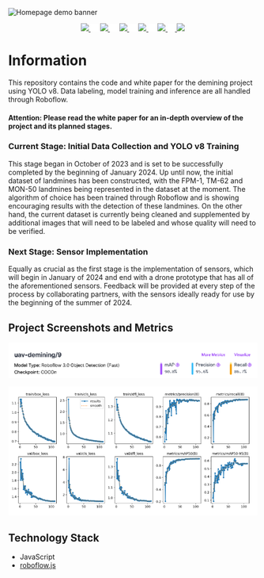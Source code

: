 ![Homepage demo banner](https://media.roboflow.com/inference-demo/rf-homepage-demo-banner.png?updatedAt=1680886879894)

  <div align="center">
      <a href="https://youtube.com/roboflow">
          <img
            src="https://media.roboflow.com/notebooks/template/icons/purple/youtube.png?ik-sdk-version=javascript-1.4.3&updatedAt=1672949634652"
            width="3%"
          />
      </a>
      <img src="https://github.com/SkalskiP/SkalskiP/blob/master/icons/transparent.png" width="3%"/>
      <a href="https://roboflow.com">
          <img
            src="https://media.roboflow.com/notebooks/template/icons/purple/roboflow-app.png?ik-sdk-version=javascript-1.4.3&updatedAt=1672949746649"
            width="3%"
          />
      </a>
      <img src="https://github.com/SkalskiP/SkalskiP/blob/master/icons/transparent.png" width="3%"/>
      <a href="https://www.linkedin.com/company/roboflow-ai/">
          <img
            src="https://media.roboflow.com/notebooks/template/icons/purple/linkedin.png?ik-sdk-version=javascript-1.4.3&updatedAt=1672949633691"
            width="3%"
          />
      </a>
      <img src="https://github.com/SkalskiP/SkalskiP/blob/master/icons/transparent.png" width="3%"/>
      <a href="https://docs.roboflow.com">
          <img
            src="https://media.roboflow.com/notebooks/template/icons/purple/knowledge.png?ik-sdk-version=javascript-1.4.3&updatedAt=1672949634511"
            width="3%"
          />
      </a>
      <img src="https://github.com/SkalskiP/SkalskiP/blob/master/icons/transparent.png" width="3%"/>
      <a href="https://disuss.roboflow.com">
          <img
            src="https://media.roboflow.com/notebooks/template/icons/purple/forum.png?ik-sdk-version=javascript-1.4.3&updatedAt=1672949633584"
            width="3%"
          />
      <img src="https://github.com/SkalskiP/SkalskiP/blob/master/icons/transparent.png" width="3%"/>
      <a href="https://blog.roboflow.com">
          <img
            src="https://media.roboflow.com/notebooks/template/icons/purple/blog.png?ik-sdk-version=javascript-1.4.3&updatedAt=1672949633605"
            width="3%"
          />
      </a>
      </a>
  </div>

# Information

This repository contains the code and white paper for the demining project using YOLO v8. Data labeling, model training and inference are all handled through Roboflow. 
#### Attention: Please read the white paper for an in-depth overview of the project and its planned stages. 

### Current Stage: Initial Data Collection and YOLO v8 Training

This stage began in October of 2023 and is set to be successfully completed by the beginning of January 2024. Up until now, the initial dataset of landmines has been constructed, with the FPM-1, TM-62 and MON-50 landmines being represented in the dataset at the moment. The algorithm of choice has been trained through Roboflow and is showing encouraging results with the detection of these landmines. On the other hand, the current dataset is currently being cleaned and supplemented by additional images that will need to be labeled and whose quality will need to be verified.

### Next Stage: Sensor Implementation

Equally as crucial as the first stage is the implementation of sensors, which will begin in January of 2024 and end with a drone prototype that has all of the aforementioned sensors. Feedback will be provided at every step of the process by collaborating partners, with the sensors ideally ready for use by the beginning of the summer of 2024. 

## Project Screenshots and Metrics

![Model Metrics](Metrics.png)

![Visualized Model Metrics](GraphMetrics.png)

## Technology Stack

- JavaScript
- [roboflow.js](https://docs.roboflow.com/inference/web-browser)
